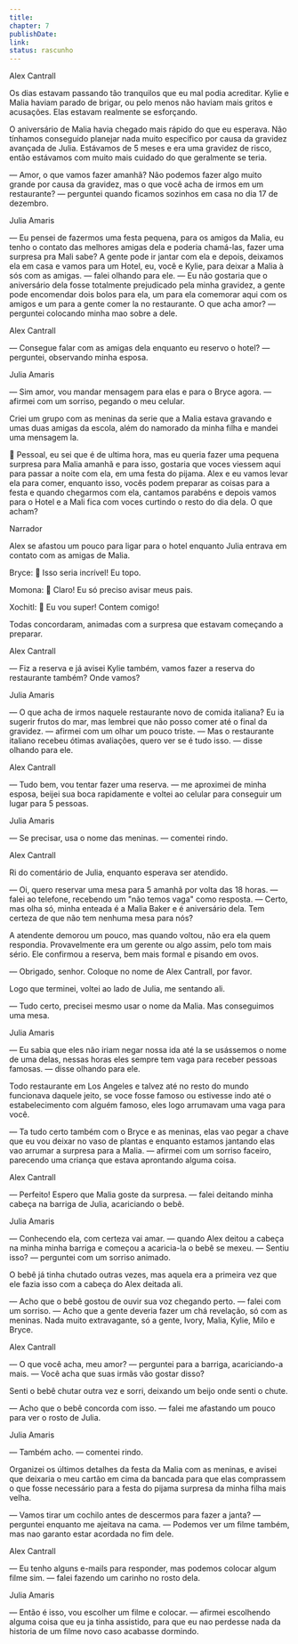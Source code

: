 ```yaml
---
title: 
chapter: 7
publishDate: 
link: 
status: rascunho
---
```


Alex Cantrall

Os dias estavam passando tão tranquilos que eu mal podia acreditar. Kylie e Malia haviam parado de brigar, ou pelo menos não haviam mais gritos e acusações. Elas estavam realmente se esforçando.

O aniversário de Malia havia chegado mais rápido do que eu esperava. Não tínhamos conseguido planejar nada muito específico por causa da gravidez avançada de Julia. Estávamos de 5 meses e era uma gravidez de risco, então estávamos com muito mais cuidado do que geralmente se teria.

— Amor, o que vamos fazer amanhã? Não podemos fazer algo muito grande por causa da gravidez, mas o que você acha de irmos em um restaurante? — perguntei quando ficamos sozinhos em casa no dia 17 de dezembro.

Julia Amaris

— Eu pensei de fazermos uma festa pequena, para os amigos da Malia, eu tenho o contato das melhores amigas dela e poderia chamá-las, fazer uma surpresa pra Mali sabe? A gente pode ir jantar com ela e depois, deixamos ela em casa e vamos para um Hotel, eu, você e Kylie, para deixar a Malia à sós com as amigas. — falei olhando para ele. — Eu não gostaria que o aniversário dela fosse totalmente prejudicado pela minha gravidez, a gente pode encomendar dois bolos para ela, um para ela comemorar aqui com os amigos e um para a gente comer la no restaurante. O que acha amor? — perguntei colocando minha mao sobre a dele.

Alex Cantrall

— Consegue falar com as amigas dela enquanto eu reservo o hotel? — perguntei, observando minha esposa.

Julia Amaris

— Sim amor, vou mandar mensagem para elas e para o Bryce agora. — afirmei com um sorriso, pegando o meu celular.

Criei um grupo com as meninas da serie que a Malia estava gravando e umas duas amigas da escola, além do namorado da minha filha e mandei uma mensagem la.

📲 Pessoal, eu sei que é de ultima hora, mas eu queria fazer uma pequena surpresa para Malia amanhã e para isso, gostaria que voces viessem aqui para passar a noite com ela, em uma festa do pijama. Alex e eu vamos levar ela para comer, enquanto isso, vocês podem preparar as coisas para a festa e quando chegarmos com ela, cantamos parabéns e depois vamos para o Hotel e a Mali fica com voces curtindo o resto do dia dela. O que acham?

Narrador

Alex se afastou um pouco para ligar para o hotel enquanto Julia entrava em contato com as amigas de Malia.

Bryce: 📲 Isso seria incrível! Eu topo.

Momona: 📲 Claro! Eu só preciso avisar meus pais.

Xochitl: 📲 Eu vou super! Contem comigo!

Todas concordaram, animadas com a surpresa que estavam começando a preparar.

Alex Cantrall

— Fiz a reserva e já avisei Kylie também, vamos fazer a reserva do restaurante também? Onde vamos?

Julia Amaris

— O que acha de irmos naquele restaurante novo de comida italiana? Eu ia sugerir frutos do mar, mas lembrei que não posso comer até o final da gravidez. — afirmei com um olhar um pouco triste. — Mas o restaurante italiano recebeu ótimas avaliações, quero ver se é tudo isso. — disse olhando para ele.

Alex Cantrall

— Tudo bem, vou tentar fazer uma reserva. — me aproximei de minha esposa, beijei sua boca rapidamente e voltei ao celular para conseguir um lugar para 5 pessoas.

Julia Amaris

— Se precisar, usa o nome das meninas. — comentei rindo.

Alex Cantrall

Ri do comentário de Julia, enquanto esperava ser atendido.

— Oi, quero reservar uma mesa para 5 amanhã por volta das 18 horas. — falei ao telefone, recebendo um "não temos vaga" como resposta. — Certo, mas olha só, minha enteada é a Malia Baker e é aniversário dela. Tem certeza de que não tem nenhuma mesa para nós?

A atendente demorou um pouco, mas quando voltou, não era ela quem respondia. Provavelmente era um gerente ou algo assim, pelo tom mais sério. Ele confirmou a reserva, bem mais formal e pisando em ovos.

— Obrigado, senhor. Coloque no nome de Alex Cantrall, por favor.

Logo que terminei, voltei ao lado de Julia, me sentando ali.

— Tudo certo, precisei mesmo usar o nome da Malia. Mas conseguimos uma mesa.

Julia Amaris

— Eu sabia que eles não iriam negar nossa ida até la se usássemos o nome de uma delas, nessas horas eles sempre tem vaga para receber pessoas famosas. — disse olhando para ele.

Todo restaurante em Los Angeles e talvez até no resto do mundo funcionava daquele jeito, se voce fosse famoso ou estivesse indo até o estabelecimento com alguém famoso, eles logo arrumavam uma vaga para você.

— Ta tudo certo também com o Bryce e as meninas, elas vao pegar a chave que eu vou deixar no vaso de plantas e enquanto estamos jantando elas vao arrumar a surpresa para a Malia. — afirmei com um sorriso faceiro, parecendo uma criança que estava aprontando alguma coisa.

Alex Cantrall

— Perfeito! Espero que Malia goste da surpresa. — falei deitando minha cabeça na barriga de Julia, acariciando o bebê.

Julia Amaris

— Conhecendo ela, com certeza vai amar. — quando Alex deitou a cabeça na minha minha barriga e começou a acaricia-la o bebê se mexeu. — Sentiu isso? — perguntei com um sorriso animado.

O bebê já tinha chutado outras vezes, mas aquela era a primeira vez que ele fazia isso com a cabeça do Alex deitada ali.

— Acho que o bebê gostou de ouvir sua voz chegando perto. — falei com um sorriso. — Acho que a gente deveria fazer um chá revelação, só com as meninas. Nada muito extravagante, só a gente, Ivory, Malia, Kylie, Milo e Bryce.

Alex Cantrall

— O que você acha, meu amor? — perguntei para a barriga, acariciando-a mais. — Você acha que suas irmãs vão gostar disso?

Senti o bebê chutar outra vez e sorri, deixando um beijo onde senti o chute.

— Acho que o bebê concorda com isso. — falei me afastando um pouco para ver o rosto de Julia.

Julia Amaris

— Também acho. — comentei rindo.

Organizei os últimos detalhes da festa da Malia com as meninas, e avisei que deixaria o meu cartão em cima da bancada para que elas comprassem o que fosse necessário para a festa do pijama surpresa da minha filha mais velha.

— Vamos tirar um cochilo antes de descermos para fazer a janta? — perguntei enquanto me ajeitava na cama. — Podemos ver um filme também, mas nao garanto estar acordada no fim dele.

Alex Cantrall

— Eu tenho alguns e-mails para responder, mas podemos colocar algum filme sim. — falei fazendo um carinho no rosto dela.

Julia Amaris

— Então é isso, vou escolher um filme e colocar. — afirmei escolhendo alguma coisa que eu ja tinha assistido, para que eu nao perdesse nada da historia de um filme novo caso acabasse dormindo.
